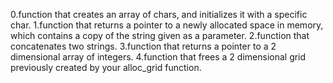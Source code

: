 0.function that creates an array of chars, and initializes it with a specific char.
1.function that returns a pointer to a newly allocated space in memory, which contains a copy of the string given as a parameter.
2.function that concatenates two strings.
3.function that returns a pointer to a 2 dimensional array of integers.
4.function that frees a 2 dimensional grid previously created by your alloc_grid function.
